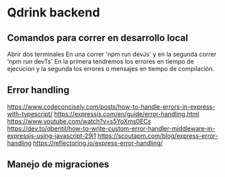 # Qdrink backend

## Comandos para correr en desarrollo local
Abrir dos terminales
En una correr 'npm run devJs' y en la segunda correr 'npm run devTs'
En la primera tendremos los errores en tiempo de ejecucion y la segunda los errores o mensajes en tiempo de compilación.


## Error handling
https://www.codeconcisely.com/posts/how-to-handle-errors-in-express-with-typescript/
https://expressjs.com/en/guide/error-handling.html
https://www.youtube.com/watch?v=s5YoXms0ECs
https://dev.to/qbentil/how-to-write-custom-error-handler-middleware-in-expressjs-using-javascript-29j1
https://scoutapm.com/blog/express-error-handling
https://reflectoring.io/express-error-handling/

## Manejo de migraciones